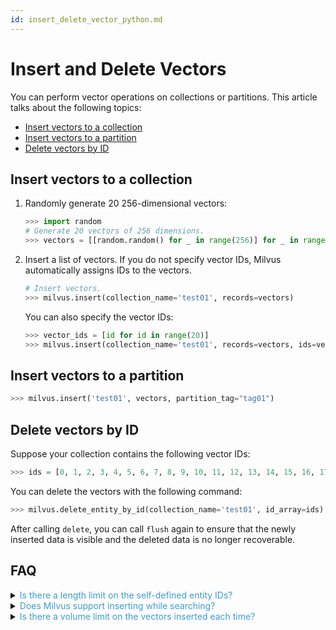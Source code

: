 ```yaml
---
id: insert_delete_vector_python.md
---
```



# Insert and Delete Vectors

You can perform vector operations on collections or partitions. This article talks about the following topics:

- [Insert vectors to a collection](#insert-vector-to-collection)
- [Insert vectors to a partition](#insert-vector-to-partition)
- [Delete vectors by ID](#delete-vector)

## Insert vectors to a collection
<a name="insert-vector-to-collection"></a>

1. Randomly generate 20 256-dimensional vectors:

   ```python
   >>> import random
   # Generate 20 vectors of 256 dimensions.
   >>> vectors = [[random.random() for _ in range(256)] for _ in range(20)]
   ```

2. Insert a list of vectors. If you do not specify vector IDs, Milvus automatically assigns IDs to the vectors.

   ```python
   # Insert vectors.
   >>> milvus.insert(collection_name='test01', records=vectors)
   ```

   You can also specify the vector IDs:

   ```python
   >>> vector_ids = [id for id in range(20)]
   >>> milvus.insert(collection_name='test01', records=vectors, ids=vector_ids)
   ```

## Insert vectors to a partition
<a name="insert-vector-to-partition"></a>

```python
>>> milvus.insert('test01', vectors, partition_tag="tag01")
```

## Delete vectors by ID
<a name="delete-vector"></a>

Suppose your collection contains the following vector IDs:

```python
>>> ids = [0, 1, 2, 3, 4, 5, 6, 7, 8, 9, 10, 11, 12, 13, 14, 15, 16, 17, 18, 19]
```

You can delete the vectors with the following command:

```python
>>> milvus.delete_entity_by_id(collection_name='test01', id_array=ids)
```
<div class="alert note">
After calling <code>delete</code>, you can call <code>flush</code> again to ensure that the newly inserted data is visible and the deleted data is no longer recoverable.
</div>


## FAQ

<details>
<summary><font color="#3f9cd1">Is there a length limit on the self-defined entity IDs?</font></summary>
Entity IDs must be non-negative 64-bit integers.
</details>
<details>
<summary><font color="#3f9cd1">Does Milvus support inserting while searching?</font></summary>
Yes.
</details>
<details>
<summary><font color="#3f9cd1">Is there a volume limit on the vectors inserted each time?</font></summary>
Vectors inserted each time must not exceed 256 MB.
</details>
